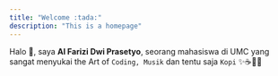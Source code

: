 ```yaml
---
title: "Welcome :tada:"
description: "This is a homepage"
---
```


Halo 👋, saya **Al Farizi Dwi Prasetyo**, seorang mahasiswa di UMC yang sangat menyukai the Art of `Coding, Musik` dan tentu saja `Kopi` ✨☕️👨‍💻
